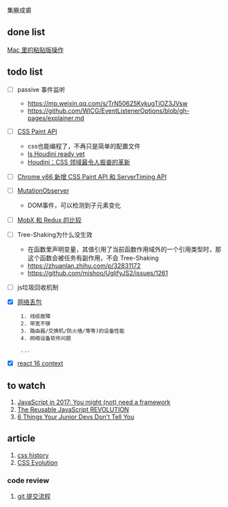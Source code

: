 集腋成裘

## done list

[Mac 里的粘贴版操作](docs/mac_clipboard.md)

## todo list
* [ ] passive 事件监听
	- https://mp.weixin.qq.com/s/TrN50625KykugTiOZ3JVsw
	- https://github.com/WICG/EventListenerOptions/blob/gh-pages/explainer.md


* [ ] [CSS Paint API](https://mp.weixin.qq.com/s/JT2rYI8qGAiZlefih8bAwQ) 
	- css也能编程了，不再只是简单的配置文件
	- [Is Houdini ready yet](https://ishoudinireadyyet.com/)
	- [Houdini：CSS 领域最令人振奋的革新](https://zhuanlan.zhihu.com/p/20939640)

* [ ] [Chrome v66 新增 CSS Paint API 和 ServerTiming API](https://www.cnbeta.com/articles/soft/717805.htm)
* [ ] [MutationObserver](https://developer.mozilla.org/en-US/docs/Web/API/MutationObserver)
	- DOM事件，可以检测到子元素变化 

* [ ] [MobX 和 Redux 的比较](https://github.com/sorrycc/blog/issues/5)

* [ ] Tree-Shaking为什么没生效
	
	- 在函数里声明变量，其值引用了当前函数作用域外的一个引用类型时，那这个函数会被任务有副作用，不会 Tree-Shaking
	- https://zhuanlan.zhihu.com/p/32831172
	- https://github.com/mishoo/UglifyJS2/issues/1261

* [ ] js垃圾回收机制 
* [x]  [网络丢包](https://blog.csdn.net/duandianr/article/details/77513506)
		
		1. 线缆故障
		2. 带宽不够
		3. 路由器/交换机/防火墙/等等)的设备性能
		4. 网络设备软件问题

		...
* [x] [react 16 context](docs/context.md) 


## to watch

1. [JavaScript in 2017: You might (not) need a framework](https://www.youtube.com/watch?v=dGws1pMWzCI)
2. [The Reusable JavaScript REVOLUTION](https://www.youtube.com/watch?v=L-fx2xXSVso)
3. [6 Things Your Junior Devs Don't Tell You](https://www.youtube.com/watch?v=m6G8f9pZZRM)


## article

1. [css history](https://www.w3.org/Style/CSS20/history.html)
2. [CSS Evolution](https://medium.com/@perezpriego7/css-evolution-from-css-sass-bem-css-modules-to-styled-components-d4c1da3a659b)

### code review

1. [git 提交流程](https://github.com/kaola-fed/blog/issues/91)

